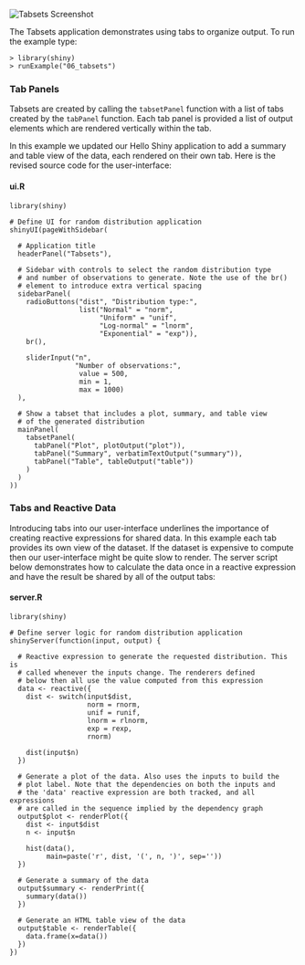 

![Tabsets Screenshot](screenshots/tabsets.png)

The Tabsets application demonstrates using tabs to organize output. To run the example type: 

<pre><code class="console">&gt; library(shiny)
&gt; runExample(&quot;06_tabsets&quot;)
</code></pre>

### Tab Panels

Tabsets are created by calling the `tabsetPanel` function with a list of tabs created by the `tabPanel` function. Each tab panel is provided a list of output elements which are rendered vertically within the tab.

In this example we updated our Hello Shiny application to add a summary and table view of the data,  each rendered on their own tab. Here is the revised source code for the user-interface:

#### ui.R
<pre><code class="r">library(shiny)

# Define UI for random distribution application 
shinyUI(pageWithSidebar(

  # Application title
  headerPanel(&quot;Tabsets&quot;),

  # Sidebar with controls to select the random distribution type
  # and number of observations to generate. Note the use of the br()
  # element to introduce extra vertical spacing
  sidebarPanel(
    radioButtons(&quot;dist&quot;, &quot;Distribution type:&quot;,
                 list(&quot;Normal&quot; = &quot;norm&quot;,
                      &quot;Uniform&quot; = &quot;unif&quot;,
                      &quot;Log-normal&quot; = &quot;lnorm&quot;,
                      &quot;Exponential&quot; = &quot;exp&quot;)),
    br(),

    sliderInput(&quot;n&quot;, 
                &quot;Number of observations:&quot;, 
                 value = 500,
                 min = 1, 
                 max = 1000)
  ),

  # Show a tabset that includes a plot, summary, and table view
  # of the generated distribution
  mainPanel(
    tabsetPanel(
      tabPanel(&quot;Plot&quot;, plotOutput(&quot;plot&quot;)), 
      tabPanel(&quot;Summary&quot;, verbatimTextOutput(&quot;summary&quot;)), 
      tabPanel(&quot;Table&quot;, tableOutput(&quot;table&quot;))
    )
  )
))
</code></pre>

### Tabs and Reactive Data

Introducing tabs into our user-interface underlines the importance of creating reactive expressions for shared data. In this example each tab provides its own view of the dataset. If the dataset is expensive to compute then our user-interface might be quite slow to render. The server script below demonstrates how to calculate the data once in a reactive expression and have the result be shared by all of the output tabs:

#### server.R

<pre><code class="r">library(shiny)

# Define server logic for random distribution application
shinyServer(function(input, output) {

  # Reactive expression to generate the requested distribution. This is 
  # called whenever the inputs change. The renderers defined 
  # below then all use the value computed from this expression
  data &lt;- reactive({  
    dist &lt;- switch(input$dist,
                   norm = rnorm,
                   unif = runif,
                   lnorm = rlnorm,
                   exp = rexp,
                   rnorm)

    dist(input$n)
  })

  # Generate a plot of the data. Also uses the inputs to build the 
  # plot label. Note that the dependencies on both the inputs and
  # the 'data' reactive expression are both tracked, and all expressions 
  # are called in the sequence implied by the dependency graph
  output$plot &lt;- renderPlot({
    dist &lt;- input$dist
    n &lt;- input$n

    hist(data(), 
         main=paste(&#39;r&#39;, dist, &#39;(&#39;, n, &#39;)&#39;, sep=&#39;&#39;))
  })

  # Generate a summary of the data
  output$summary &lt;- renderPrint({
    summary(data())
  })

  # Generate an HTML table view of the data
  output$table &lt;- renderTable({
    data.frame(x=data())
  })
})
</code></pre>
